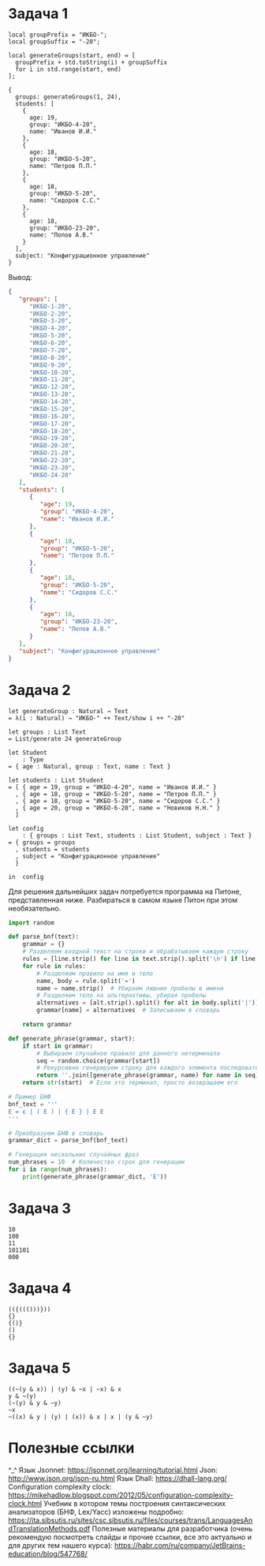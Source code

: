 # Задача 1

```Jsonnet
local groupPrefix = "ИКБО-";
local groupSuffix = "-20";

local generateGroups(start, end) = [
  groupPrefix + std.toString(i) + groupSuffix
  for i in std.range(start, end)
];

{
  groups: generateGroups(1, 24),
  students: [
    {
      age: 19,
      group: "ИКБО-4-20",
      name: "Иванов И.И."
    },
    {
      age: 18,
      group: "ИКБО-5-20",
      name: "Петров П.П."
    },
    {
      age: 18,
      group: "ИКБО-5-20",
      name: "Сидоров С.С."
    },
    {
      age: 18,
      group: "ИКБО-23-20",
      name: "Попов А.В."
    }
  ],
  subject: "Конфигурационное управление"
}
```

Вывод:

```JSON
{
   "groups": [
      "ИКБО-1-20",
      "ИКБО-2-20",
      "ИКБО-3-20",
      "ИКБО-4-20",
      "ИКБО-5-20",
      "ИКБО-6-20",
      "ИКБО-7-20",
      "ИКБО-8-20",
      "ИКБО-9-20",
      "ИКБО-10-20",
      "ИКБО-11-20",
      "ИКБО-12-20",
      "ИКБО-13-20",
      "ИКБО-14-20",
      "ИКБО-15-20",
      "ИКБО-16-20",
      "ИКБО-17-20",
      "ИКБО-18-20",
      "ИКБО-19-20",
      "ИКБО-20-20",
      "ИКБО-21-20",
      "ИКБО-22-20",
      "ИКБО-23-20",
      "ИКБО-24-20"
   ],
   "students": [
      {
         "age": 19,
         "group": "ИКБО-4-20",
         "name": "Иванов И.И."
      },
      {
         "age": 18,
         "group": "ИКБО-5-20",
         "name": "Петров П.П."
      },
      {
         "age": 18,
         "group": "ИКБО-5-20",
         "name": "Сидоров С.С."
      },
      {
         "age": 18,
         "group": "ИКБО-23-20",
         "name": "Попов А.В."
      }
   ],
   "subject": "Конфигурационное управление"
}
```

# Задача 2

```Dhall
let generateGroup : Natural → Text
= λ(i : Natural) → "ИКБО-" ++ Text/show i ++ "-20"

let groups : List Text
= List/generate 24 generateGroup

let Student
    : Type
= { age : Natural, group : Text, name : Text }

let students : List Student
= [ { age = 19, group = "ИКБО-4-20", name = "Иванов И.И." }
  , { age = 18, group = "ИКБО-5-20", name = "Петров П.П." }
  , { age = 18, group = "ИКБО-5-20", name = "Сидоров С.С." }
  , { age = 20, group = "ИКБО-6-20", name = "Новиков Н.Н." }
  ]

let config
    : { groups : List Text, students : List Student, subject : Text }
= { groups = groups
  , students = students
  , subject = "Конфигурационное управление"
  }

in  config
```

Для решения дальнейших задач потребуется программа на Питоне, представленная ниже. Разбираться в самом языке Питон при этом необязательно.

```Python
import random

def parse_bnf(text):
    grammar = {}
    # Разделяем входной текст на строки и обрабатываем каждую строку
    rules = [line.strip() for line in text.strip().split('\n') if line.strip()]
    for rule in rules:
        # Разделяем правило на имя и тело
        name, body = rule.split('=')
        name = name.strip()  # Убираем лишние пробелы в имени
        # Разделяем тело на альтернативы, убирая пробелы
        alternatives = [alt.strip().split() for alt in body.split('|')]
        grammar[name] = alternatives  # Записываем в словарь

    return grammar

def generate_phrase(grammar, start):
    if start in grammar:
        # Выбираем случайное правило для данного нетерминала
        seq = random.choice(grammar[start])
        # Рекурсивно генерируем строку для каждого элемента последовательности
        return ''.join([generate_phrase(grammar, name) for name in seq])
    return str(start)  # Если это терминал, просто возвращаем его

# Пример БНФ
bnf_text = '''
E = ε | ( E ) | { E } | E E
'''

# Преобразуем БНФ в словарь
grammar_dict = parse_bnf(bnf_text)

# Генерация нескольких случайных фраз
num_phrases = 10  # Количество строк для генерации
for i in range(num_phrases):
    print(generate_phrase(grammar_dict, 'E'))
```
# Задача 3

```
10
100
11
101101
000
```
# Задача 4

```
(({((()))}))
{}
{()}
()
{}
```
# Задача 5

```
((~(y & x)) | (y) & ~x | ~x) & x
y & ~(y)
(~(y) & y & ~y)
~x
~((x) & y | (y) | (x)) & x | x | (y & ~y)
```

# Полезные ссылки
^_^
Язык Jsonnet: https://jsonnet.org/learning/tutorial.html
Json: http://www.json.org/json-ru.html
Язык Dhall: https://dhall-lang.org/
Configuration complexity clock: https://mikehadlow.blogspot.com/2012/05/configuration-complexity-clock.html
Учебник в котором темы построения синтаксических анализаторов (БНФ, Lex/Yacc) изложены подробно: https://ita.sibsutis.ru/sites/csc.sibsutis.ru/files/courses/trans/LanguagesAndTranslationMethods.pdf
Полезные материалы для разработчика (очень рекомендую посмотреть слайды и прочие ссылки, все это актуально и для других тем нашего курса): https://habr.com/ru/company/JetBrains-education/blog/547768/
